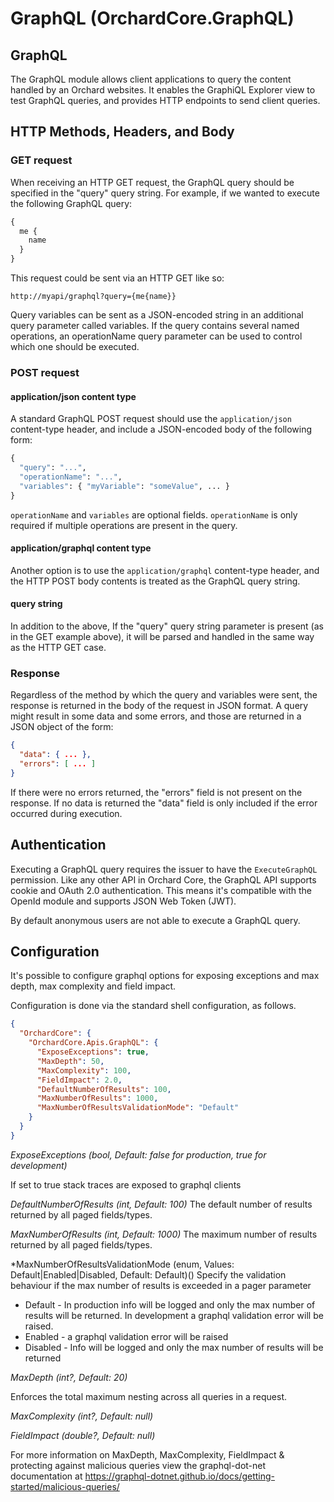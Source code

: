 # GraphQL (OrchardCore.GraphQL)

## GraphQL

The GraphQL module allows client applications to query the content handled by an Orchard websites. 
It enables the GraphiQL Explorer view to test GraphQL queries, and provides HTTP endpoints to send client queries.

## HTTP Methods, Headers, and Body

### GET request 

When receiving an HTTP GET request, the GraphQL query should be specified in the "query" query string. For example, if we wanted to execute the following GraphQL query:

```graphql
{
  me {
    name
  }
}
```

This request could be sent via an HTTP GET like so:

`http://myapi/graphql?query={me{name}}`

Query variables can be sent as a JSON-encoded string in an additional query parameter called variables. If the query contains several named operations, an operationName query parameter can be used to control which one should be executed.

### POST request 

#### application/json content type

A standard GraphQL POST request should use the `application/json` content-type header, and include a JSON-encoded body of the following form:

```graphql
{
  "query": "...",
  "operationName": "...",
  "variables": { "myVariable": "someValue", ... }
}
```

`operationName` and `variables` are optional fields. `operationName` is only required if multiple operations are present in the query.

#### application/graphql content type

Another option is to use the `application/graphql` content-type header, and the HTTP POST body contents is treated as the GraphQL query string.

#### query string

In addition to the above, If the "query" query string parameter is present (as in the GET example above), it will be parsed and handled in the same way as the HTTP GET case.

### Response

Regardless of the method by which the query and variables were sent, the response is returned in the body of the request in JSON format. 
A query might result in some data and some errors, and those are returned in a JSON object of the form:

```json
{
  "data": { ... },
  "errors": [ ... ]
}
```

If there were no errors returned, the "errors" field is not present on the response. 
If no data is returned the "data" field is only included if the error occurred during execution.

## Authentication

Executing a GraphQL query requires the issuer to have the `ExecuteGraphQL` permission. Like any other API in Orchard Core, the GraphQL API supports 
cookie and OAuth 2.0 authentication. This means it's compatible with the OpenId module and supports JSON Web Token (JWT).

By default anonymous users are not able to execute a GraphQL query.

## Configuration

It's possible to configure graphql options for exposing exceptions and max depth, max complexity and field impact.

Configuration is done via the standard shell configuration, as follows.

```json
{
  "OrchardCore": {
    "OrchardCore.Apis.GraphQL": {
      "ExposeExceptions": true,
      "MaxDepth": 50, 
      "MaxComplexity": 100, 
      "FieldImpact": 2.0,
      "DefaultNumberOfResults": 100,
      "MaxNumberOfResults": 1000,
      "MaxNumberOfResultsValidationMode": "Default"
    }
  }
}
```

*ExposeExceptions (bool, Default: false for production, true for development)*

If set to true stack traces are exposed to graphql clients

*DefaultNumberOfResults (int, Default: 100)*
The default number of results returned by all paged fields/types.

*MaxNumberOfResults (int, Default: 1000)*
The maximum number of results returned by all paged fields/types.

*MaxNumberOfResultsValidationMode (enum, Values: Default|Enabled|Disabled, Default: Default)()
Specify the validation behaviour if the max number of results is exceeded in a pager parameter

* Default - In production info will be logged and only the max number of results will be returned. In development a graphql validation error will be raised.
* Enabled - a graphql validation error will be raised
* Disabled - Info will be logged and only the max number of results will be returned

*MaxDepth (int?, Default: 20)*

Enforces the total maximum nesting across all queries in a request.

*MaxComplexity (int?, Default: null)*

*FieldImpact (double?, Default: null)*

For more information on MaxDepth, MaxComplexity, FieldImpact & protecting against malicious queries view the graphql-dot-net documentation at <https://graphql-dotnet.github.io/docs/getting-started/malicious-queries/>
